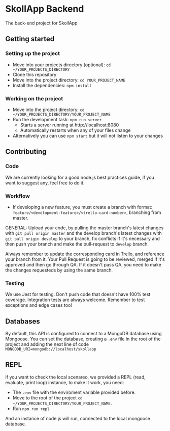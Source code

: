 # SkollApp Backend

The back-end project for SkollApp

## Getting started

### Setting up the project

* Move into your projects directory (optional): `cd ~/YOUR_PROJECTS_DIRECTORY`
* Clone this repository
* Move into the project directory: `cd YOUR_PROJECT_NAME`
* Install the dependencies: `npm install`

### Working on the project

* Move into the project directory: `cd ~/YOUR_PROJECTS_DIRECTORY/YOUR_PROJECT_NAME`
* Run the development task: `npm run server`
    * Starts a server running at http://localhost:8080
    * Automatically restarts when any of your files change
* Alternatively you can use `npm start` but it will not listen to your changes

## Contributing

### Code
We are currently looking for a good node.js best practices guide, if you want
to suggest any, feel free to do it.

### Workflow

- If developing a new feature, you must create a branch with format:
`feature/<development-feature>/<trello-card-number>`, branching from master.

GENERAL:
Upload your code, by pulling the master branch's latest changes with `git pull origin master`
and the develop branch's latest changes with `git pull origin develop`
to your branch, fix conflicts if it's necessary and then push your branch and make the pull-request
to `develop` branch.

Always remember to update the corresponding card in Trello, and reference your
branch from it. Your Pull Request is going to be reviewed, merged if it's approved
and then go through QA. If it doesn't pass QA, you need to make the changes
requesteds by using the same branch.

### Testing

We use Jest for testing. Don't push code that doesn't have 100% test coverage.
Integration tests are always welcome. Remember to test exceptions and edge cases too!

## Databases

By default, this API is configured to connect to a MongoDB database using Mongoose. You can set the
database, creating a `.env` file in the root of the project and adding the next line of code
`MONGODB_URI=mongodb://localhost/skollapp` 

## REPL

If you want to check the local scenareo, we provided a REPL (read, evaluate, print loop) instance,
to make it work, you need:

- The `.env` file with the enviroment variable provided before.
- Move to the root of the project `cd ~/YOUR_PROJECTS_DIRECTORY/YOUR_PROJECT_NAME`.
- Run `npm run repl`

And an instance of node.js will run, connected to the local mongoose database.


